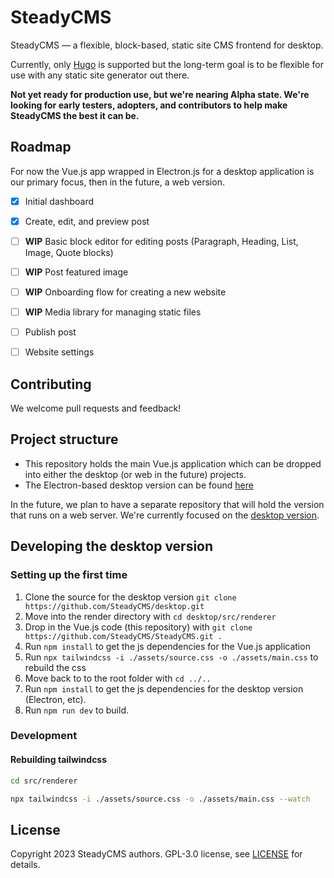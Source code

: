 # SteadyCMS

SteadyCMS — a flexible, block-based, static site CMS frontend for desktop.

Currently, only [Hugo](https://gohugo.io) is supported but the long-term goal is to be flexible for use with any static site generator out there.

**Not yet ready for production use, but we're nearing Alpha state. We're looking for early testers, adopters, and contributors to help make SteadyCMS the best it can be.**


## Roadmap

For now the Vue.js app wrapped in Electron.js for a desktop application is our primary focus, then in the future, a web version. 

- [x] Initial dashboard
- [x] Create, edit, and preview post
- [ ] **WIP** Basic block editor for editing posts (Paragraph, Heading, List, Image, Quote blocks)
- [ ] **WIP** Post featured image
- [ ] **WIP** Onboarding flow for creating a new website
- [ ] **WIP** Media library for managing static files
- [ ] Publish post
- [ ] Website settings


## Contributing

We welcome pull requests and feedback!


## Project structure

- This repository holds the main Vue.js application which can be dropped into either the desktop (or web in the future) projects.
- The Electron-based desktop version can be found [here](https://github.com/SteadyCMS/desktop)

In the future, we plan to have a separate repository that will hold the version that runs on a web server. We're currently focused on the [desktop version](https://github.com/SteadyCMS/desktop).

## Developing the desktop version

### Setting up the first time

1. Clone the source for the desktop version ``git clone https://github.com/SteadyCMS/desktop.git``
2. Move into the render directory with ``cd desktop/src/renderer``
3. Drop in the Vue.js code (this repository) with ``git clone https://github.com/SteadyCMS/SteadyCMS.git .``
4. Run ``npm install`` to get the js dependencies for the Vue.js application
5. Run ``npx tailwindcss -i ./assets/source.css -o ./assets/main.css`` to rebuild the css
6. Move back to to the root folder with ``cd ../..``
7. Run ``npm install`` to get the js dependencies for the desktop version (Electron, etc).
8. Run ``npm run dev`` to build.

### Development

#### Rebuilding tailwindcss

```bash
cd src/renderer
```

```bash
npx tailwindcss -i ./assets/source.css -o ./assets/main.css --watch
```

## License

Copyright 2023 SteadyCMS authors. GPL-3.0 license, see [LICENSE](/LICENSE) for details.
